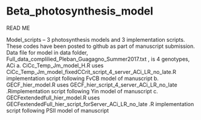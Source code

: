 # Beta_photosynthesis_model
READ ME

Model_scripts – 3 photosynthesis models and 3 implementation scripts. These codes have been posted to github as part of manuscript submission. Data file for model in data folder, Full_data_complilied_Pleban_Guagagno_Summer2017.txt , is 4 genotypes, ACi 
a.	CiCc_Temp_Jm_model_H.R uses CiCc_Temp_Jm_model_fixedCCrit_script_4_server_ACi_LR_no_late.R implementation script following FvCB model of manuscript
b.	GECF_hier_model.R uses GECF_hier_script_4_server_ACi_LR_no_late .Rimplementation script following Yin model of manuscript
c.	GECFextendedfull_hier_model.R uses GECFextendedFull_hier_script_forServer_ACi_LR_no_late .R implementation script following PSII model of manuscript
